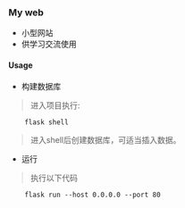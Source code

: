 ### My web
* 小型网站
* 供学习交流使用

#### Usage
* 构建数据库
> 进入项目执行:
```shell
    flask shell
```
> 进入shell后创建数据库，可适当插入数据。

* 运行
> 执行以下代码

```shell
    flask run --host 0.0.0.0 --port 80
```

